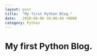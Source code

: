 ```yaml
---
layout: post
title:  "My first Python Blog."
date:   2020-08-06 10:00:40 +0800
category: Python
---
```


# My first Python Blog.
